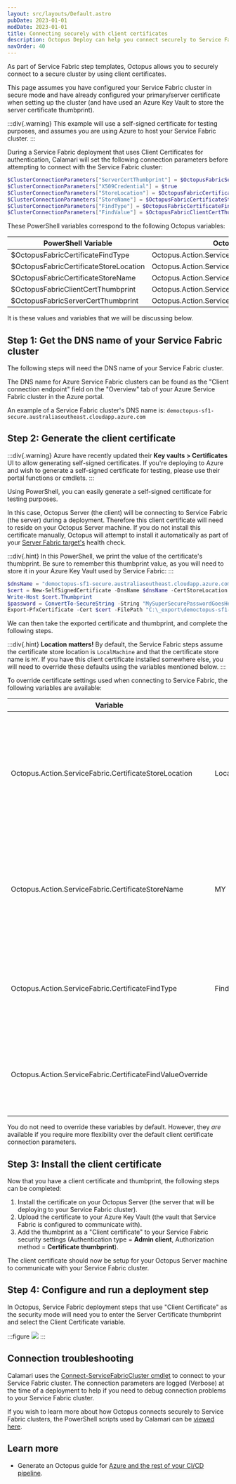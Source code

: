 ```yaml
---
layout: src/layouts/Default.astro
pubDate: 2023-01-01
modDate: 2023-01-01
title: Connecting securely with client certificates
description: Octopus Deploy can help you connect securely to Service Fabric clusters using Client Certificate authentication.
navOrder: 40
---
```


As part of Service Fabric step templates, Octopus allows you to securely connect to a secure cluster by using client certificates.

This page assumes you have configured your Service Fabric cluster in secure mode and have already configured your primary/server certificate when setting up the cluster (and have used an Azure Key Vault to store the server certificate thumbprint).

:::div{.warning}
This example will use a self-signed certificate for testing purposes, and assumes you are using Azure to host your Service Fabric cluster.
:::

During a Service Fabric deployment that uses Client Certificates for authentication, Calamari will set the following connection parameters before attempting to connect with the Service Fabric cluster:

```powershell
$ClusterConnectionParameters["ServerCertThumbprint"] = $OctopusFabricServerCertThumbprint
$ClusterConnectionParameters["X509Credential"] = $true
$ClusterConnectionParameters["StoreLocation"] = $OctopusFabricCertificateStoreLocation
$ClusterConnectionParameters["StoreName"] = $OctopusFabricCertificateStoreName
$ClusterConnectionParameters["FindType"] = $OctopusFabricCertificateFindType
$ClusterConnectionParameters["FindValue"] = $OctopusFabricClientCertThumbprint
```

These PowerShell variables correspond to the following Octopus variables:

| PowerShell Variable                    | Octopus Variable                                       |
| -------------------------------------- | ------------------------------------------------------ |
| $OctopusFabricCertificateFindType      | Octopus.Action.ServiceFabric.CertificateFindType       |
| $OctopusFabricCertificateStoreLocation | Octopus.Action.ServiceFabric.CertificateStoreLocation  |
| $OctopusFabricCertificateStoreName     | Octopus.Action.ServiceFabric.CertificateStoreName      |
| $OctopusFabricClientCertThumbprint     | Octopus.Action.ServiceFabric.ClientCertThumbprint      |
| $OctopusFabricServerCertThumbprint     | Octopus.Action.ServiceFabric.ServerCertThumbprint      |

It is these values and variables that we will be discussing below.

## Step 1: Get the DNS name of your Service Fabric cluster

The following steps will need the DNS name of your Service Fabric cluster.

The DNS name for Azure Service Fabric clusters can be found as the "Client connection endpoint" field on the "Overview" tab of your Azure Service Fabric cluster in the Azure portal.

An example of a Service Fabric cluster's DNS name is: `democtopus-sf1-secure.australiasoutheast.cloudapp.azure.com`

## Step 2: Generate the client certificate

:::div{.warning}
Azure have recently updated their **Key vaults > Certificates** UI to allow generating self-signed certificates. If you're deploying to Azure and wish to generate a self-signed certificate for testing, please use their portal functions or cmdlets.
:::

Using PowerShell, you can easily generate a self-signed certificate for testing purposes.

In this case, Octopus Server (the client) will be connecting to Service Fabric (the server) during a deployment. Therefore this client certificate will need to reside on your Octopus Server machine. If you do not install this certificate manually, Octopus will attempt to install it automatically as part of your [Server Fabric target's](/docs/infrastructure/deployment-targets/azure/service-fabric-cluster-targets) health check.

:::div{.hint}
In this PowerShell, we print the value of the certificate's thumbprint. Be sure to remember this thumbprint value, as you will need to store it in your Azure Key Vault used by Service Fabric:
:::

```powershell
$dnsName = "democtopus-sf1-secure.australiasoutheast.cloudapp.azure.com"
$cert = New-SelfSignedCertificate -DnsName $dnsName -CertStoreLocation "cert:\LocalMachine\My"
Write-Host $cert.Thumbprint
$password = ConvertTo-SecureString -String "MySuperSecurePasswordGoesHere" -Force -AsPlainText
Export-PfxCertificate -Cert $cert -FilePath "C:\_export\democtopus-sf1-secure-server-cert.pfx" -Password $password
```

We can then take the exported certificate and thumbprint, and complete the following steps.

:::div{.hint}
**Location matters!**
By default, the Service Fabric steps assume the certificate store location is `LocalMachine` and that the certificate store name is `MY`. If you have this client certificate installed somewhere else, you will need to override these defaults using the variables mentioned below.
:::

To override certificate settings used when connecting to Service Fabric, the following variables are available:

| Variable                                                  | Default          | Description                              |
| --------------------------------------------------------- | ---------------- | ---------------------------------------- |
| Octopus.Action.ServiceFabric.CertificateStoreLocation     | LocalMachine     | The store location that Octopus will pass as the 'StoreLocation' argument of the Service Fabric connection properties during a deployment (see the `StoreLocation` section of the [Connect-ServiceFabricCluster documentation](https://docs.microsoft.com/en-us/powershell/module/servicefabric/connect-servicefabriccluster))|
| Octopus.Action.ServiceFabric.CertificateStoreName         | MY               | The store name that Octopus will pass as the 'StoreName' argument of the Service Fabric connection properties during a deployment (see the `StoreName` section of the [Connect-ServiceFabricCluster documentation](https://docs.microsoft.com/en-us/powershell/module/servicefabric/connect-servicefabriccluster)) |
| Octopus.Action.ServiceFabric.CertificateFindType          | FindByThumbprint | The type of FindValue for searching certificates in the Azure certificate store (see the `FindType` section of the [Connect-ServiceFabricCluster documentation](https://docs.microsoft.com/en-us/powershell/module/servicefabric/connect-servicefabriccluster)) |
| Octopus.Action.ServiceFabric.CertificateFindValueOverride |                  | The FindValue for searching certificates in the Azure certificate store (see the `FindValue` section of the [Connect-ServiceFabricCluster documentation](https://docs.microsoft.com/en-us/powershell/module/servicefabric/connect-servicefabriccluster)) |

You do not need to override these variables by default. However, they _are_ available if you require more flexibility over the default client certificate connection parameters.

## Step 3: Install the client certificate

Now that you have a client certificate and thumbprint, the following steps can be completed:

1. Install the certificate on your Octopus Server (the server that will be deploying to your Service Fabric cluster).
2. Upload the certificate to your Azure Key Vault (the vault that Service Fabric is configured to communicate with).
3. Add the thumbprint as a "Client certificate" to your Service Fabric security settings (Authentication type = **Admin client**, Authorization method = **Certificate thumbprint**).

The client certificate should now be setup for your Octopus Server machine to communicate with your Service Fabric cluster.

## Step 4: Configure and run a deployment step

In Octopus, Service Fabric deployment steps that use "Client Certificate" as the security mode will need you to enter the Server Certificate thumbprint and select the Client Certificate variable.

:::figure
![](/docs/img/deployments/azure/service-fabric/connecting-securely-with-client-certificates/secure-client-certs-template-b.png)
:::

## Connection troubleshooting

Calamari uses the [Connect-ServiceFabricCluster cmdlet](https://docs.microsoft.com/en-us/powershell/module/servicefabric/connect-servicefabriccluster?view=azureservicefabricps) to connect to your Service Fabric cluster. The connection parameters are logged (Verbose) at the time of a deployment to help if you need to debug connection problems to your Service Fabric cluster.

If you wish to learn more about how Octopus connects securely to Service Fabric clusters, the PowerShell scripts used by Calamari can be [viewed here](https://github.com/OctopusDeploy/Sashimi.AzureServiceFabric/blob/main/source/Calamari/Scripts/AzureServiceFabricContext.ps1).

## Learn more

- Generate an Octopus guide for [Azure and the rest of your CI/CD pipeline](https://octopus.com/docs/guides?destination=Azure%20websites).

